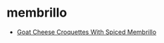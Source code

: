 # membrillo

 * [Goat Cheese Croquettes With Spiced Membrillo](../../index/g/goat-cheese-croquettes-with-spiced-membrillo.json)
